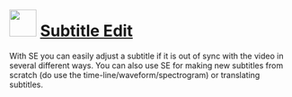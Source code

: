 # <img src="https://cdn.jsdelivr.net/gh/Thilas/chocolatey-packages@90d6238c8db69f85cbfb32e3bcd7021c2303aba3/subtitleedit/icon.png" width="48" height="48"/> [Subtitle Edit](https://chocolatey.org/packages/subtitleedit)

With SE you can easily adjust a subtitle if it is out of sync with the video in several different ways. You can also use SE for making new subtitles from scratch (do use the time-line/waveform/spectrogram) or translating subtitles.
